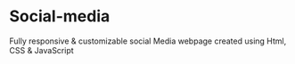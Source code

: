# Social-media
Fully responsive &amp; customizable social Media webpage created using Html, CSS &amp; JavaScript
